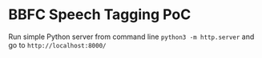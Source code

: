 # BBFC Speech Tagging PoC

Run simple Python server from command line
```python3 -m http.server``` and go to ```http://localhost:8000/```